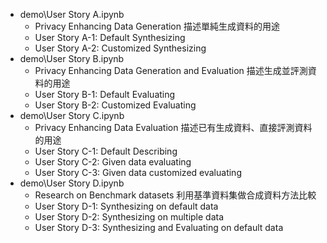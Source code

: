 - demo\User Story A.ipynb
    - Privacy Enhancing Data Generation 描述單純生成資料的用途
    - User Story A-1: Default Synthesizing
    - User Story A-2: Customized Synthesizing
- demo\User Story B.ipynb
    - Privacy Enhancing Data Generation and Evaluation 描述生成並評測資料的用途
    - User Story B-1: Default Evaluating
    - User Story B-2: Customized Evaluating
- demo\User Story C.ipynb
    - Privacy Enhancing Data Evaluation 描述已有生成資料、直接評測資料的用途
    - User Story C-1: Default Describing
    - User Story C-2: Given data evaluating
    - User Story C-3: Given data customized evaluating
- demo\User Story D.ipynb
    - Research on Benchmark datasets 利用基準資料集做合成資料方法比較
    - User Story D-1: Synthesizing on default data
    - User Story D-2: Synthesizing on multiple data
    - User Story D-3: Synthesizing and Evaluating on default data
